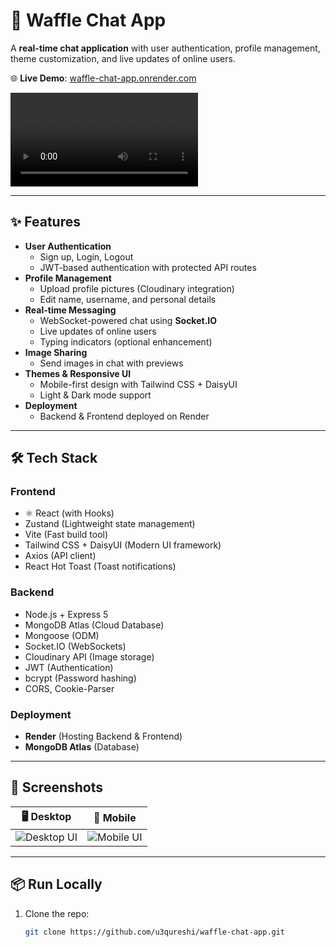 # 🧇 Waffle Chat App
A **real-time chat application** with user authentication, profile management, theme customization, and live updates of online users.  

🌐 **Live Demo**: [waffle-chat-app.onrender.com](https://waffle-chat-app.onrender.com)  

![Waffle Chat Demo](demo.mp4)

--------------

## ✨ Features

- **User Authentication**
  - Sign up, Login, Logout
  - JWT-based authentication with protected API routes
- **Profile Management**
  - Upload profile pictures (Cloudinary integration)
  - Edit name, username, and personal details
- **Real-time Messaging**
  - WebSocket-powered chat using **Socket.IO**
  - Live updates of online users
  - Typing indicators (optional enhancement)
- **Image Sharing**
  - Send images in chat with previews
- **Themes & Responsive UI**
  - Mobile-first design with Tailwind CSS + DaisyUI
  - Light & Dark mode support
- **Deployment**
  - Backend & Frontend deployed on Render

---

## 🛠️ Tech Stack

### Frontend
- ⚛️ React (with Hooks)
- Zustand (Lightweight state management)
- Vite (Fast build tool)
- Tailwind CSS + DaisyUI (Modern UI framework)
- Axios (API client)
- React Hot Toast (Toast notifications)

### Backend
- Node.js + Express 5
- MongoDB Atlas (Cloud Database)
- Mongoose (ODM)
- Socket.IO (WebSockets)
- Cloudinary API (Image storage)
- JWT (Authentication)
- bcrypt (Password hashing)
- CORS, Cookie-Parser

### Deployment
- **Render** (Hosting Backend & Frontend)
- **MongoDB Atlas** (Database)

---

## 📸 Screenshots

| 🖥 Desktop | 📱 Mobile |
|-----------|-----------|
| ![Desktop UI](public/images/desktop-preview.png) | ![Mobile UI](public/images/mobile-preview.png) |

---

## 📦 Run Locally

1. Clone the repo:
   ```bash
   git clone https://github.com/u3qureshi/waffle-chat-app.git
